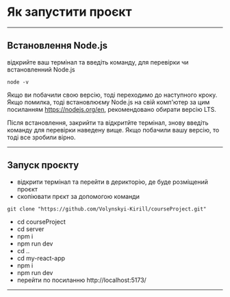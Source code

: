 # Як запустити проєкт

---

## Встановлення Node.js

відкрийте ваш термінал та введіть команду, для перевірки чи встановленний Node.js

```
node -v
```

Якщо ви побачили свою версію, тоді переходимо до наступного кроку. Якщо помилка, тоді встановлюєму Node.js на свій комп'ютер за цим посиланням https://nodejs.org/en, рекомендовано обирати версію LTS.

Після встановлення, закрийти та відкритйте термінал, знову введіть команду для перевірки наведену вище. Якщо побачили вашу версію, то тоді все зробили вірно.

---

## Запуск проєкту

- відкрити термінал та перейти в дерикторію, де буде розміщений проєкт
- скопіювати прєкт за допомогою команди

```
git clone "https://github.com/Volynskyi-Kirill/courseProject.git"
```

- cd courseProject
- cd server
- npm i
- npm run dev
- cd ..
- cd my-react-app
- npm i
- npm run dev
- перейти по посиланню http://localhost:5173/

---
